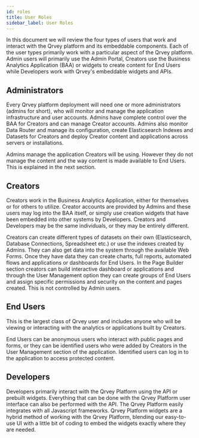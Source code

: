 ```yaml
---
id: roles
title: User Roles
sidebar_label: User Roles
---
```

<div style={{textAlign: "justify"}}>

In this document we will review the four types of users that work and interact with the Qrvey platform and its embeddable components. Each of the user types primarily work with a particular aspect of the Qrvey platform. Admin users will primarily use the Admin Portal,  Creators use the Business Analytics Application (BAA) or widgets to create content for End Users while Developers work with Qrvey's  embeddable widgets and APIs.

## Administrators

Every Qrvey platform deployment will need one or more administrators (admins for short), who will monitor and manage the application infrastructure and user accounts. Admins have complete control over the BAA for Creators and can manage Creator accounts. Admins also monitor Data Router and manage its configuration, create Elasticsearch Indexes and Datasets for Creators and deploy Creator content and applications across servers or installations.

Admins manage the application Creators will be using. However they do not manage the content and the way content is made available to End Users. This is explained in the next section.

## Creators

Creators work in the Business Analytics Application, either for themselves or for others to utilize. Creator accounts are provided by Admins and these users may log into the BAA itself, or simply use creation widgets that have been embedded into other systems by Developers. Creators and Developers may be the same individuals, or they may be entirely different.

Creators can create different types of datasets on their own (Elasticsearch, Database Connections, Spreadsheet etc.) or use the indexes created by Admins. They can also get data into the system through the available Web Forms. Once they have data they can create charts, full reports, automated flows and applications or dashboards for End Users. In the Page Builder section creators can build interactive dashboard or applications and through the User Management option they can create groups of End Users and assign specific permissions and security on the content and pages created. This is not controlled by Admin users.

## End Users

This is the largest class of Qrvey user and includes anyone who will be viewing or interacting with the analytics or applications built by Creators.

End Users can be anonymous users who interact with public pages and forms, or they can be identified users who were added by Creators in the User Management section of the application. Identified users can log in to the application to access protected content.

## Developers

Developers primarily interact with the Qrvey Platform using the API or prebuilt widgets. Everything that can be done with the Qrvey Platform user interface can also be performed with the API. The Qrvey Platform easily integrates with all Javascript frameworks. Qrvey Platform widgets are a hybrid method of working with the Qrvey Platform, blending our easy-to-use UI with a little bit of coding to embed the widgets exactly where they are needed.
</div>